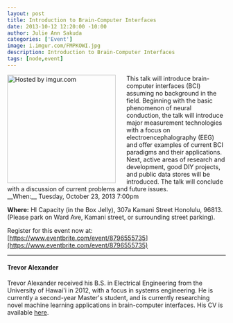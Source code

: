 ```yaml
--- 
layout: post
title: Introduction to Brain-Computer Interfaces
date: 2013-10-12 12:20:00 -10:00
author: Julie Ann Sakuda
categories: ['Event']
image: i.imgur.com/FMPKOWI.jpg
description: Introduction to Brain-Computer Interfaces
tags: [node,event]
---
```

<div style="float: left; margin-right: 15px; padding-right: 10px;" >
<a href="http://i.imgur.com/FMPKOWI"><img src="http://i.imgur.com/FMPKOWI.jpg" width="250" title="Hosted by imgur.com" /></a>
</div>
This talk will introduce brain-computer interfaces (BCI) assuming no background in the field. Beginning with the basic phenomenon of neural conduction, the talk will introduce major measurement technologies with a focus on electroencephalography (EEG) and offer examples of current BCI paradigms and their applications. Next, active areas of research and development, good DIY projects, and public data stores will be introduced. The talk will conclude with a discussion of current problems and future issues.

<br />
__When:__ Tuesday, October 23, 2013 7:00pm

__Where:__ HI Capacity (in the Box Jelly), 307a Kamani Street Honolulu, 96813. (Please park on Ward Ave, Kamani street, or surrounding street parking).

Register for this event now at: [https://www.eventbrite.com/event/8796555735](https://www.eventbrite.com/event/8796555735)

---
#### Trevor Alexander ####
Trevor Alexander received his B.S. in Electrical Engineering from the University of Hawai'i in 2012, with a focus in systems engineering. He is currently a second-year Master's student, and is currently researching novel machine learning applications in brain-computer interfaces. His CV is available [here](http://www.hitono.info/).
<br style="clear:both" />
